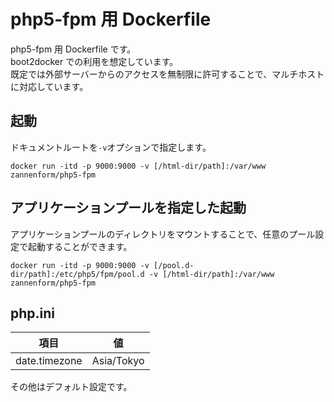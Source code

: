# php5-fpm 用 Dockerfile

php5-fpm 用 Dockerfile です。  
boot2docker での利用を想定しています。  
既定では外部サーバーからのアクセスを無制限に許可することで、マルチホストに対応しています。

## 起動

ドキュメントルートを`-v`オプションで指定します。

    docker run -itd -p 9000:9000 -v [/html-dir/path]:/var/www zannenform/php5-fpm

## アプリケーションプールを指定した起動

アプリケーションプールのディレクトリをマウントすることで、任意のプール設定で起動することができます。

    docker run -itd -p 9000:9000 -v [/pool.d-dir/path]:/etc/php5/fpm/pool.d -v [/html-dir/path]:/var/www zannenform/php5-fpm

## php.ini

|項目|値|
|---|---|
|date.timezone|Asia/Tokyo|

その他はデフォルト設定です。

